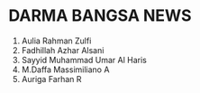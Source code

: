 # DARMA BANGSA NEWS

1. Aulia Rahman Zulfi
2. Fadhillah Azhar Alsani
3. Sayyid Muhammad Umar Al Haris
4. M.Daffa Massimiliano A
5. Auriga Farhan R
